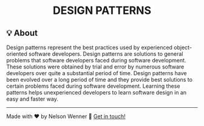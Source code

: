 <h1 align="center">
  DESIGN PATTERNS
</h1>

## :bulb: About
Design patterns represent the best practices used by experienced object-oriented software developers. Design patterns are solutions to general problems that software developers faced during software development. These solutions were obtained by trial and error by numerous software developers over quite a substantial period of time. Design patterns have been evolved over a long period of time and they provide best solutions to certain problems faced during software development. Learning these patterns helps unexperienced developers to learn software design in an easy and faster way.

---

Made with :hearts: by Nelson Wenner :wave: [Get in touch!](https://www.linkedin.com/in/nelsonwenner/)
